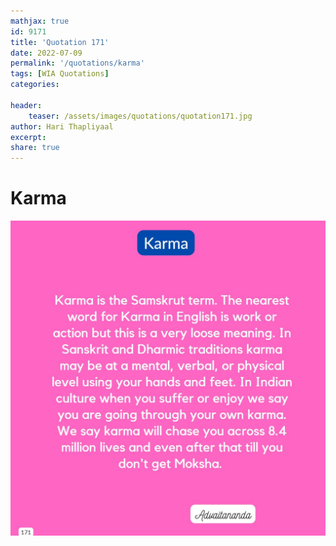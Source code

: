 ```yaml
---
mathjax: true
id: 9171
title: 'Quotation 171'
date: 2022-07-09
permalink: '/quotations/karma'
tags: [WIA Quotations] 
categories: 

header:
    teaser: /assets/images/quotations/quotation171.jpg
author: Hari Thapliyaal 
excerpt:
share: true 
---
```


# Karma

![Karma](/assets/images/quotations/quotation171.jpg)
